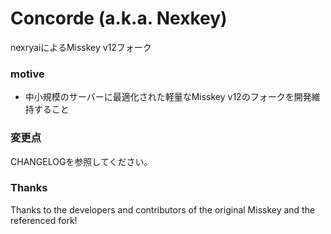 # Concorde (a.k.a. Nexkey)
nexryaiによるMisskey v12フォーク

### motive
 - 中小規模のサーバーに最適化された軽量なMisskey v12のフォークを開発維持すること

### 変更点
CHANGELOGを参照してください。

### Thanks
Thanks to the developers and contributors of the original Misskey and the referenced fork!

